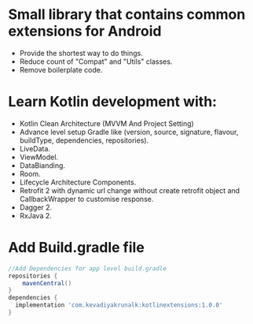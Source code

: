 # **Small library that contains common extensions for Android**

* Provide the shortest way to do things.
* Reduce count of "Compat" and "Utils" classes.
* Remove boilerplate code.

# Learn Kotlin development with:
* Kotlin Clean Architecture (MVVM And Project Setting)
* Advance level setup Gradle like (version, source, signature, flavour, buildType, dependencies, repositories).
* LiveData.
* ViewModel.
* DataBianding.
* Room.
* Lifecycle Architecture Components.
* Retrofit 2 with dynamic url change without create retrofit object and CallbackWrapper to customise response.
* Dagger 2.
* RxJava 2.

# Add Build.gradle file
```gradle
//Add Dependencies for app level build.gradle
repositories {
    mavenCentral()
}
dependencies {
  implementation 'com.kevadiyakrunalk:kotlinextensions:1.0.0'
}
```
